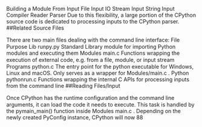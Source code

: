 Building a Module From Input File Input IO Stream  Input String Input Compiler Reader Parser Due to this flexibility, a large portion of the CPython source code is dedicated to processing inputs to the CPython parser. 
##Related Source Files 

 There are two main ﬁles dealing with the command line interface: File Purpose Lib runpy.py Standard Library module for importing Python modules and executing them Modules main.c Functions wrapping the execution of external code, e.g. from a ﬁle, module, or input stream Programs python.c The entry point for the  python  executable for Windows, Linux and macOS. Only serves as a wrapper for  Modules/main.c . Python pythonrun.c Functions wrapping the internal C APIs for processing inputs from the command line 
##Reading Files/Input 

 Once CPython has the runtime conﬁguration and the command line arguments, it can load the code it needs to execute. This task is handled by the  pymain_main()  function inside  Modules main.c . Depending on the newly created  PyConfig  instance, CPython will now 88
